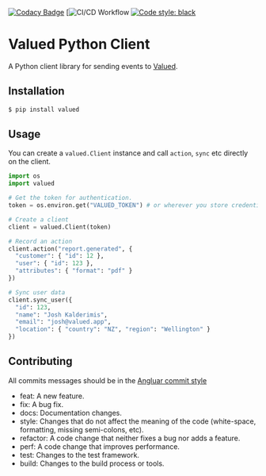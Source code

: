 [![Codacy Badge](https://app.codacy.com/project/badge/Grade/7bf4ee4d616049658be2f1a6d12fb5c0)](https://app.codacy.com?utm_source=gh&utm_medium=referral&utm_content=&utm_campaign=Badge_grade)
[![CI/CD Workflow](https://github.com/valued-app/valued.py/actions/workflows/ci-cd.yaml/badge.svg)
[![Code style: black](https://img.shields.io/badge/code%20style-black-000000.svg)](https://github.com/psf/black)

# Valued Python Client

A Python client library for sending events to [Valued](https://valued.app).

## Installation

```bash
$ pip install valued
```

## Usage

You can create a `valued.Client` instance and call `action`, `sync` etc directly on the client.

```python
import os
import valued

# Get the token for authentication.
token = os.environ.get("VALUED_TOKEN") # or wherever you store credentials

# Create a client
client = valued.Client(token)

# Record an action
client.action("report.generated", {
  "customer": { "id": 12 },
  "user": { "id": 123 },
  "attributes": { "format": "pdf" }
})

# Sync user data
client.sync_user({
  "id": 123,
  "name": "Josh Kalderimis",
  "email": "josh@valued.app",
  "location": { "country": "NZ", "region": "Wellington" }
})
```

## Contributing

All commits messages should be in the [Angluar commit style](https://github.com/angular/angular.js/blob/master/DEVELOPERS.md#commit-message-format)

- feat: A new feature.
- fix: A bug fix.
- docs: Documentation changes.
- style: Changes that do not affect the meaning of the code (white-space, formatting, missing semi-colons, etc).
- refactor: A code change that neither fixes a bug nor adds a feature.
- perf: A code change that improves performance.
- test: Changes to the test framework.
- build: Changes to the build process or tools.
